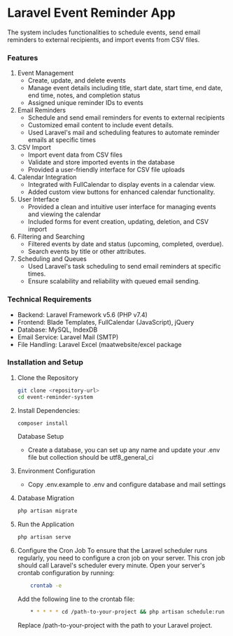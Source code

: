 # Laravel Event Reminder App

The system includes functionalities to schedule events, send email reminders to external recipients, and import events from CSV files.

### Features

1. Event Management
    - Create, update, and delete events
    - Manage event details including title, start date, start time, end date, end time, notes, and completion status
    - Assigned unique reminder IDs to events
2. Email Reminders
    - Schedule and send email reminders for events to external recipients
    - Customized email content to include event details.
    - Used Laravel's mail and scheduling features to automate reminder emails at specific times
3. CSV Import
    - Import event data from CSV files
    - Validate and store imported events in the database
    - Provided a user-friendly interface for CSV file uploads
4. Calendar Integration
    - Integrated with FullCalendar to display events in a calendar view.
    - Added custom view buttons for enhanced calendar functionality.
5. User Interface
    - Provided a clean and intuitive user interface for managing events and viewing the calendar
    - Included forms for event creation, updating, deletion, and CSV import
6. Filtering and Searching
    - Filtered events by date and status (upcoming, completed, overdue).
    - Search events by title or other attributes.
7. Scheduling and Queues
    - Used Laravel's task scheduling to send email reminders at specific times.
    - Ensure scalability and reliability with queued email sending.

### Technical Requirements

- Backend: Laravel Framework v5.6 (PHP v7.4)
- Frontend: Blade Templates, FullCalendar (JavaScript), jQuery
- Database: MySQL, IndexDB
- Email Service: Laravel Mail (SMTP)
- File Handling: Laravel Excel (maatwebsite/excel package

### Installation and Setup

1. Clone the Repository
    ```sh
    git clone <repository-url>
    cd event-reminder-system
    ```
2. Install Dependencies:
    ```sh
    composer install
    ```
    Database Setup

   - Create a database, you can set up any name and update your .env file but collection should be utf8_general_ci 

4. Environment Configuration
    - Copy .env.example to .env and configure database and mail settings

5. Database Migration
    ```sh
    php artisan migrate
    ```
6. Run the Application
    ```sh
    php artisan serve
    ```
7. Configure the Cron Job
To ensure that the Laravel scheduler runs regularly, you need to configure a cron job on your server. This cron job should call Laravel's scheduler every minute.
Open your server's crontab configuration by running:
    ```sh
        crontab -e
    ```
    Add the following line to the crontab file:
    ```sh
        * * * * * cd /path-to-your-project && php artisan schedule:run >> /dev/null 2>&1
    ```
    Replace /path-to-your-project with the path to your Laravel project.
